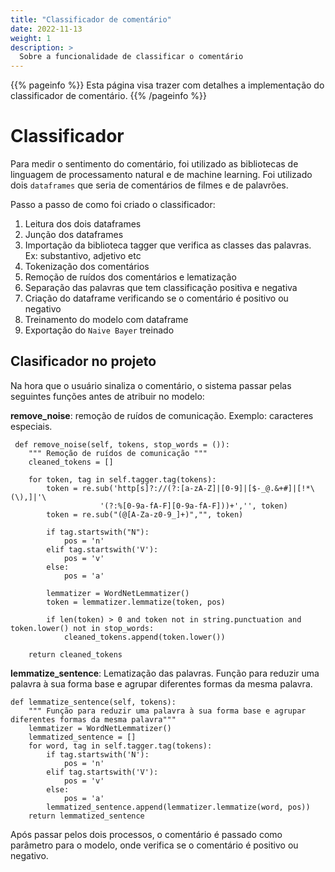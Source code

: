 ```yaml
---
title: "Classificador de comentário"
date: 2022-11-13
weight: 1
description: >
  Sobre a funcionalidade de classificar o comentário
---
```


{{% pageinfo %}}
Esta página visa trazer com detalhes a implementação do classificador de comentário.
{{% /pageinfo %}}

# Classificador
Para medir o sentimento do comentário, foi utilizado as bibliotecas de linguagem de processamento natural e de machine learning. Foi utilizado dois `dataframes` que seria de comentários de filmes e de palavrões.

Passo a passo de como foi criado o classificador:

 1. Leitura dos dois dataframes
 2. Junção dos dataframes
 3. Importação da biblioteca tagger que verifica as classes das palavras. Ex: substantivo, adjetivo etc
 4. Tokenização dos comentários 
 5. Remoção de ruídos dos comentários e lematização
 6. Separação das palavras que tem classificação positiva e negativa
 7. Criação do dataframe verificando se o comentário é positivo ou negativo
 8. Treinamento do modelo com dataframe
 9. Exportação do `Naive Bayer`  treinado
 
 ## Clasificador no projeto

 
Na hora que o usuário sinaliza o comentário, o sistema passar pelas seguintes funções antes de atribuir no modelo:
 

**remove_noise**: remoção de ruídos de comunicação. Exemplo: caracteres especiais.

     def remove_noise(self, tokens, stop_words = ()):
        """ Remoção de ruídos de comunicação """
        cleaned_tokens = []
    
        for token, tag in self.tagger.tag(tokens):
            token = re.sub('http[s]?://(?:[a-zA-Z]|[0-9]|[$-_@.&+#]|[!*\(\),]|'\
                        '(?:%[0-9a-fA-F][0-9a-fA-F]))+','', token)
            token = re.sub("(@[A-Za-z0-9_]+)","", token)
    
            if tag.startswith("N"):
                pos = 'n'
            elif tag.startswith('V'):
                pos = 'v'
            else:
                pos = 'a'
    
            lemmatizer = WordNetLemmatizer()
            token = lemmatizer.lemmatize(token, pos)
    
            if len(token) > 0 and token not in string.punctuation and token.lower() not in stop_words:
                cleaned_tokens.append(token.lower())
    
        return cleaned_tokens

 **lemmatize_sentence**: Lematização das palavras. Função para reduzir uma palavra à sua forma base e agrupar diferentes formas da mesma palavra.
 
    def lemmatize_sentence(self, tokens):
        """ Função para reduzir uma palavra à sua forma base e agrupar diferentes formas da mesma palavra"""
        lemmatizer = WordNetLemmatizer()
        lemmatized_sentence = []
        for word, tag in self.tagger.tag(tokens):
            if tag.startswith('N'):
                pos = 'n'
            elif tag.startswith('V'):
                pos = 'v'
            else:
                pos = 'a'
            lemmatized_sentence.append(lemmatizer.lemmatize(word, pos))
        return lemmatized_sentence
 
Após passar pelos dois processos, o comentário é passado como parâmetro para o modelo, onde verifica se o comentário é positivo ou negativo.